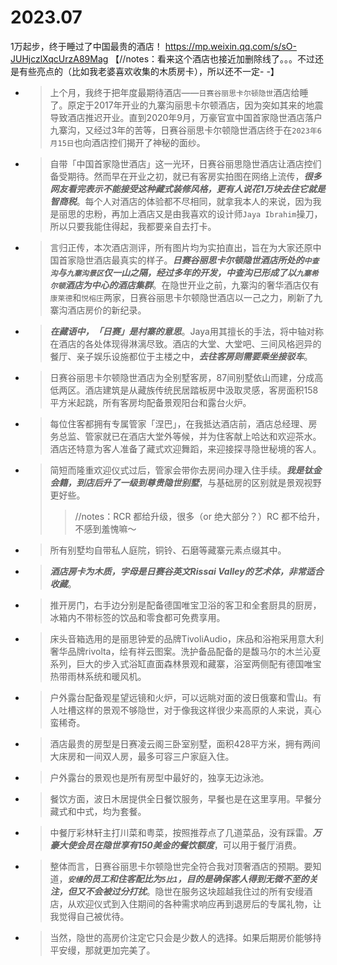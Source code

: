 
# 2023.07

1万起步，终于睡过了中国最贵的酒店！ https://mp.weixin.qq.com/s/sO-JUHjczlXqcUrzA89Mag  【//notes：看来这个酒店也接近加删除线了。。。不过还是有些亮点的（比如我老婆喜欢收集的木质房卡），所以还不一定- -】
- > 上个月，我终于把年度最期待酒店——`日赛谷丽思卡尔顿隐世`酒店给睡了。原定于2017年开业的九寨沟丽思卡尔顿酒店，因为突如其来的地震导致酒店推迟开业。直到2020年9月，万豪官宣中国首家隐世酒店落户九寨沟，又经过3年的苦等，日赛谷丽思卡尔顿隐世酒店终于在`2023年6月15日`也向酒店控们揭开了神秘的面纱。
- > 自带「中国首家隐世酒店」这一光环，日赛谷丽思隐世酒店让酒店控们备受期待。然而早在开业之初，就已有客房实拍图在网络上流传，***很多网友看完表示不能接受这种藏式装修风格，更有人说花1万块去住它就是智商税***。每个人对酒店的体验都不尽相同，就拿我本人的来说，因为我是丽思的忠粉，再加上酒店又是由我喜欢的设计师`Jaya Ibrahim`操刀，所以只要我能住得起，我都要亲自去打卡。
- > 言归正传，本次酒店测评，所有图片均为实拍直出，旨在为大家还原中国首家隐世酒店最真实的样子。***日赛谷丽思卡尔顿隐世酒店所处的`中查沟`与`九寨沟景区`仅一山之隔，经过多年的开发，中查沟已形成了以`九寨希尔顿`酒店为中心的酒店集群***。在隐世开业之前，九寨沟的奢华酒店仅有`康莱德`和`悦榕庄`两家，日赛谷丽思卡尔顿隐世酒店以一己之力，刷新了九寨沟酒店房价的新纪录。
- > ***在藏语中，「日赛」是村寨的意思***。Jaya用其擅长的手法，将中轴对称在酒店的各处体现得淋漓尽致。酒店的大堂、大堂吧、三间风格迥异的餐厅、亲子娱乐设施都位于主楼之中，***去往客房则需要乘坐接驳车***。
- > 日赛谷丽思卡尔顿隐世酒店为全别墅客房，87间别墅依山而建，分成高低两区。酒店建筑是从藏族传统民居踏板房中汲取灵感，客房面积158平方米起跳，所有客房均配备景观阳台和露台火炉。
- > 每位住客都拥有专属管家「涅巴」，在我抵达酒店前，酒店总经理、房务总监、管家就已在酒店大堂外等候，并为住客献上哈达和欢迎茶水。酒店还特意为客人准备了藏式欢迎舞蹈，来迎接探寻隐世秘境的客人。
- > 简短而隆重欢迎仪式过后，管家会带你去房间办理入住手续。***我是钛金会籍，到店后升了一级到尊贵隐世别墅***，与基础房的区别就是景观视野更好些。
  >> //notes：RCR 都给升级，很多（or 绝大部分？）RC 都不给升，不感到羞愧嘛～
- > 所有别墅均自带私人庭院，铜铃、石磨等藏寨元素点缀其中。
- > ***酒店房卡为木质，字母是日赛谷英文Rissai Valley的艺术体，非常适合收藏***。
- > 推开房门，右手边分别是配备德国唯宝卫浴的客卫和全套厨具的厨房，冰箱内不带标签的饮品和零食都可免费享用。
- > 床头音箱选用的是丽思钟爱的品牌TivoliAudio，床品和浴袍采用意大利奢华品牌rivolta，绘有祥云图案。洗护备品配备的是馥马尔的木兰沁夏系列，巨大的步入式浴缸直面森林景观和藏寨，浴室两侧配有德国唯宝热带雨林系统和暖风机。
- > 户外露台配备观星望远镜和火炉，可以远眺对面的波日俄寨和雪山。有人吐槽这样的景观不够隐世，对于像我这样很少来高原的人来说，真心蛮稀奇。
- > 酒店最贵的房型是日赛凌云阁三卧室别墅，面积428平方米，拥有两间大床房和一间双人房，最多可容三户家庭入住。
- > 户外露台的景观也是所有房型中最好的，独享无边泳池。
- > 餐饮方面，波日木居提供全日餐饮服务，早餐也是在这里享用。早餐分藏式和中式，均为套餐。
- > 中餐厅彩林轩主打川菜和粤菜，按照推荐点了几道菜品，没有踩雷。***万豪大使会员在隐世享有150美金的餐饮额度***，可以用于餐厅消费。
- > 整体而言，日赛谷丽思卡尔顿隐世完全符合我对顶奢酒店的预期。要知道，***`安缦`的员工和住客配比为`5比1`，目的是确保客人得到无微不至的关注，但又不会被过分打扰***。隐世在服务这块超越我住过的所有安缦酒店，从欢迎仪式到入住期间的各种需求响应再到退房后的专属礼物，让我觉得自己被优待。
- > 当然，隐世的高房价注定它只会是少数人的选择。如果后期房价能够持平安缦，那就更加完美了。

